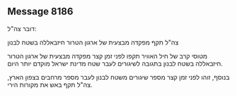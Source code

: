 ## Message 8186

דובר צה"ל:

צה"ל תקף מפקדה מבצעית של ארגון הטרור חיזבאללה בשטח לבנון

מטוסי קרב של חיל האוויר תקפו לפני זמן קצר מפקדה מבצעית של ארגון הטרור חיזבאללה בשטח לבנון בתגובה לשיגורים לעבר שטח מדינת ישראל מוקדם יותר היום.

בנוסף, זוהו לפני זמן קצר מספר שיגורים משטח לבנון לעבר מספר מרחבים בצפון הארץ, צה"ל תקף באש את מקורות הירי.

